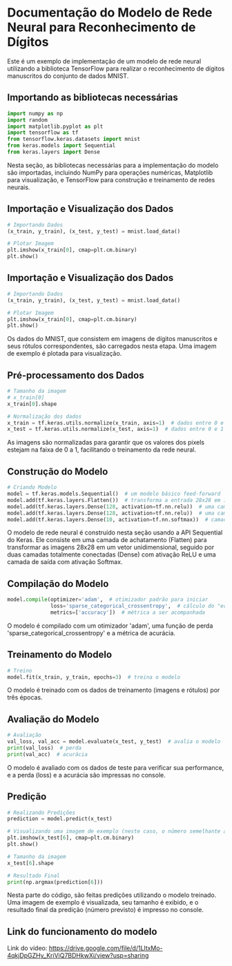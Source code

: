# Documentação do Modelo de Rede Neural para Reconhecimento de Dígitos

Este é um exemplo de implementação de um modelo de rede neural utilizando a biblioteca TensorFlow para realizar o reconhecimento de dígitos manuscritos do conjunto de dados MNIST.

## Importando as bibliotecas necessárias

```python
import numpy as np
import random
import matplotlib.pyplot as plt
import tensorflow as tf
from tensorflow.keras.datasets import mnist
from keras.models import Sequential
from keras.layers import Dense
```

Nesta seção, as bibliotecas necessárias para a implementação do modelo são importadas, incluindo NumPy para operações numéricas, Matplotlib para visualização, e TensorFlow para construção e treinamento de redes neurais.

## Importação e Visualização dos Dados

```python
# Importando Dados
(x_train, y_train), (x_test, y_test) = mnist.load_data()

# Plotar Imagem
plt.imshow(x_train[0], cmap=plt.cm.binary)
plt.show()
```

## Importação e Visualização dos Dados

```python
# Importando Dados
(x_train, y_train), (x_test, y_test) = mnist.load_data()

# Plotar Imagem
plt.imshow(x_train[0], cmap=plt.cm.binary)
plt.show()
```

Os dados do MNIST, que consistem em imagens de dígitos manuscritos e seus rótulos correspondentes, são carregados nesta etapa. Uma imagem de exemplo é plotada para visualização.

## Pré-processamento dos Dados
    
```python
# Tamanho da imagem
# x_train[0]
x_train[0].shape

# Normalização dos dados
x_train = tf.keras.utils.normalize(x_train, axis=1)  # dados entre 0 e 1
x_test = tf.keras.utils.normalize(x_test, axis=1)  # dados entre 0 e 1
```

As imagens são normalizadas para garantir que os valores dos pixels estejam na faixa de 0 a 1, facilitando o treinamento da rede neural.

## Construção do Modelo

```python
# Criando Modelo
model = tf.keras.models.Sequential()  # um modelo básico feed-forward
model.add(tf.keras.layers.Flatten())  # transforma a entrada 28x28 em 1x784
model.add(tf.keras.layers.Dense(128, activation=tf.nn.relu))  # uma camada totalmente conectada simples, 128 unidades, ativação relu
model.add(tf.keras.layers.Dense(128, activation=tf.nn.relu))  # uma camada totalmente conectada simples, 128 unidades, ativação relu
model.add(tf.keras.layers.Dense(10, activation=tf.nn.softmax))  # camada de saída. 10 unidades para 10 classes. Softmax para distribuição de probabilidade
```

O modelo de rede neural é construído nesta seção usando a API Sequential do Keras. Ele consiste em uma camada de achatamento (Flatten) para transformar as imagens 28x28 em um vetor unidimensional, seguido por duas camadas totalmente conectadas (Dense) com ativação ReLU e uma camada de saída com ativação Softmax.

## Compilação do Modelo
    
```python
model.compile(optimizer='adam',  # otimizador padrão para iniciar
              loss='sparse_categorical_crossentropy',  # cálculo do "erro". A rede neural visa minimizar a perda.
              metrics=['accuracy'])  # métrica a ser acompanhada
```

O modelo é compilado com um otimizador 'adam', uma função de perda 'sparse_categorical_crossentropy' e a métrica de acurácia.

## Treinamento do Modelo

```python
# Treino
model.fit(x_train, y_train, epochs=3)  # treina o modelo
```

O modelo é treinado com os dados de treinamento (imagens e rótulos) por três épocas.

## Avaliação do Modelo

```python
# Avaliação
val_loss, val_acc = model.evaluate(x_test, y_test)  # avalia o modelo
print(val_loss)  # perda
print(val_acc)  # acurácia
```

O modelo é avaliado com os dados de teste para verificar sua performance, e a perda (loss) e a acurácia são impressas no console.

## Predição

```python
# Realizando Predições
prediction = model.predict(x_test)

# Visualizando uma imagem de exemplo (neste caso, o número semelhante a 4)
plt.imshow(x_test[6], cmap=plt.cm.binary)
plt.show()

# Tamanho da imagem
x_test[6].shape

# Resultado Final
print(np.argmax(prediction[6]))
```

Nesta parte do código, são feitas predições utilizando o modelo treinado. Uma imagem de exemplo é visualizada, seu tamanho é exibido, e o resultado final da predição (número previsto) é impresso no console.

## Link do funcionamento do modelo

Link do vídeo: https://drive.google.com/file/d/1LltxMo-4qkjDpGZHy_KriViQ7BDHkwXi/view?usp=sharing
